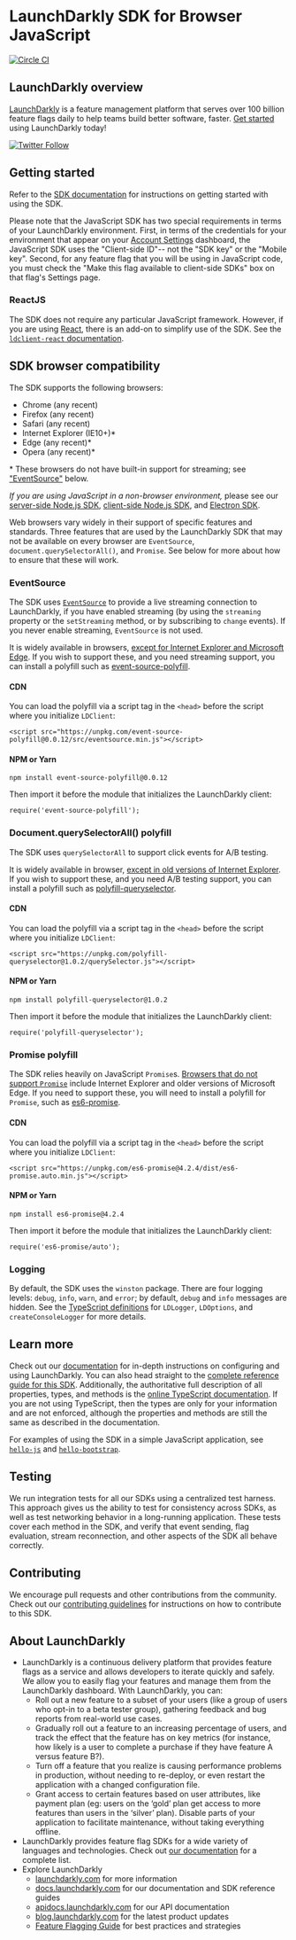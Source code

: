 # LaunchDarkly SDK for Browser JavaScript

[![Circle CI](https://circleci.com/gh/launchdarkly/js-client-sdk/tree/master.svg?style=svg)](https://circleci.com/gh/launchdarkly/js-client-sdk/tree/master)

## LaunchDarkly overview

[LaunchDarkly](https://www.launchdarkly.com) is a feature management platform that serves over 100 billion feature flags daily to help teams build better software, faster. [Get started](https://docs.launchdarkly.com/docs/getting-started) using LaunchDarkly today!
 
[![Twitter Follow](https://img.shields.io/twitter/follow/launchdarkly.svg?style=social&label=Follow&maxAge=2592000)](https://twitter.com/intent/follow?screen_name=launchdarkly)

## Getting started

Refer to the [SDK documentation](https://docs.launchdarkly.com/docs/js-sdk-reference#section-getting-started) for instructions on getting started with using the SDK.

Please note that the JavaScript SDK has two special requirements in terms of your LaunchDarkly environment. First, in terms of the credentials for your environment that appear on your [Account Settings](https://app.launchdarkly.com/settings/projects) dashboard, the JavaScript SDK uses the "Client-side ID"-- not the "SDK key" or the "Mobile key". Second, for any feature flag that you will be using in JavaScript code, you must check the "Make this flag available to client-side SDKs" box on that flag's Settings page.

### ReactJS

The SDK does not require any particular JavaScript framework. However, if you are using [React](https://reactjs.org/), there is an add-on to simplify use of the SDK. See the [`ldclient-react` documentation](packages/ldclient-react/README.md).

## SDK browser compatibility

The SDK supports the following browsers:

* Chrome (any recent)
* Firefox (any recent)
* Safari (any recent)
* Internet Explorer (IE10+)\*
* Edge (any recent)\*
* Opera (any recent)\*

\* These browsers do not have built-in support for streaming; see ["EventSource"](#eventsource) below.

_If you are using JavaScript in a non-browser environment,_ please see our [server-side Node.js SDK](https://github.com/launchdarkly/node-server-sdk), [client-side Node.js SDK](https://github.com/launchdarkly/node-client-sdk), and [Electron SDK](https://github.com/launchdarkly/electron-client-sdk).

Web browsers vary widely in their support of specific features and standards. Three features that are used by the LaunchDarkly SDK that may not be available on every browser are `EventSource`, `document.querySelectorAll()`, and `Promise`. See below for more about how to ensure that these will work.

### EventSource

The SDK uses [`EventSource`](https://developer.mozilla.org/en-US/docs/Web/API/EventSource) to provide a live streaming connection to LaunchDarkly, if you have enabled streaming (by using the `streaming` property or the `setStreaming` method, or by subscribing to `change` events). If you never enable streaming, `EventSource` is not used.

It is widely available in browsers, [except for Internet Explorer and Microsoft Edge](https://caniuse.com/#search=EventSource). If you wish to support these, and you need streaming support, you can install a polyfill such as [event-source-polyfill](https://github.com/Yaffle/EventSource).

#### CDN

You can load the polyfill via a script tag in the `<head>` before the script where you initialize `LDClient`:

    <script src="https://unpkg.com/event-source-polyfill@0.0.12/src/eventsource.min.js"></script>

#### NPM or Yarn

    npm install event-source-polyfill@0.0.12

Then import it before the module that initializes the LaunchDarkly client:

    require('event-source-polyfill');

### Document.querySelectorAll() polyfill

The SDK uses `querySelectorAll` to support click events for A/B testing.

It is widely available in browser, [except in old versions of Internet Explorer](https://caniuse.com/#feat=queryselector). If you wish to support these, and you need A/B testing support, you can install a polyfill such as [polyfill-queryselector](https://github.com/cobbdb/polyfill-queryselector).

#### CDN

You can load the polyfill via a script tag in the `<head>` before the script where you initialize `LDClient`:

    <script src="https://unpkg.com/polyfill-queryselector@1.0.2/querySelector.js"></script>

#### NPM or Yarn

    npm install polyfill-queryselector@1.0.2

Then import it before the module that initializes the LaunchDarkly client:

    require('polyfill-queryselector');

### Promise polyfill

The SDK relies heavily on JavaScript `Promise`s. [Browsers that do not support `Promise`](https://caniuse.com/#search=Promise) include Internet Explorer and older versions of Microsoft Edge. If you need to support these, you will need to install a polyfill for `Promise`, such as [es6-promise](https://github.com/stefanpenner/es6-promise).

#### CDN

You can load the polyfill via a script tag in the `<head>` before the script where you initialize `LDClient`:

    <script src="https://unpkg.com/es6-promise@4.2.4/dist/es6-promise.auto.min.js"></script>

#### NPM or Yarn

    npm install es6-promise@4.2.4

Then import it before the module that initializes the LaunchDarkly client:

    require('es6-promise/auto');

### Logging

By default, the SDK uses the `winston` package. There are four logging levels: `debug`, `info`, `warn`, and `error`; by default, `debug` and `info` messages are hidden. See the [TypeScript definitions](https://github.com/launchdarkly/js-client-sdk/tree/master/packages/ldclient-js-common/typings.d.ts) for `LDLogger`, `LDOptions`, and `createConsoleLogger` for more details.

## Learn more

Check out our [documentation](https://docs.launchdarkly.com) for in-depth instructions on configuring and using LaunchDarkly. You can also head straight to the [complete reference guide for this SDK](https://docs.launchdarkly.com/docs/js-sdk-reference). Additionally, the authoritative full description of all properties, types, and methods is the [online TypeScript documentation](https://launchdarkly.github.io/js-client-sdk/). If you are not using TypeScript, then the types are only for your information and are not enforced, although the properties and methods are still the same as described in the documentation.

For examples of using the SDK in a simple JavaScript application, see [`hello-js`](https://github.com/launchdarkly/hello-js) and [`hello-bootstrap`](https://github.com/launchdarkly/hello-bootstrap).

## Testing

We run integration tests for all our SDKs using a centralized test harness. This approach gives us the ability to test for consistency across SDKs, as well as test networking behavior in a long-running application. These tests cover each method in the SDK, and verify that event sending, flag evaluation, stream reconnection, and other aspects of the SDK all behave correctly.

## Contributing

We encourage pull requests and other contributions from the community. Check out our [contributing guidelines](CONTRIBUTING.md) for instructions on how to contribute to this SDK.

## About LaunchDarkly

* LaunchDarkly is a continuous delivery platform that provides feature flags as a service and allows developers to iterate quickly and safely. We allow you to easily flag your features and manage them from the LaunchDarkly dashboard.  With LaunchDarkly, you can:
    * Roll out a new feature to a subset of your users (like a group of users who opt-in to a beta tester group), gathering feedback and bug reports from real-world use cases.
    * Gradually roll out a feature to an increasing percentage of users, and track the effect that the feature has on key metrics (for instance, how likely is a user to complete a purchase if they have feature A versus feature B?).
    * Turn off a feature that you realize is causing performance problems in production, without needing to re-deploy, or even restart the application with a changed configuration file.
    * Grant access to certain features based on user attributes, like payment plan (eg: users on the ‘gold’ plan get access to more features than users in the ‘silver’ plan). Disable parts of your application to facilitate maintenance, without taking everything offline.
* LaunchDarkly provides feature flag SDKs for a wide variety of languages and technologies. Check out [our documentation](https://docs.launchdarkly.com/docs) for a complete list.
* Explore LaunchDarkly
    * [launchdarkly.com](https://www.launchdarkly.com/ "LaunchDarkly Main Website") for more information
    * [docs.launchdarkly.com](https://docs.launchdarkly.com/  "LaunchDarkly Documentation") for our documentation and SDK reference guides
    * [apidocs.launchdarkly.com](https://apidocs.launchdarkly.com/  "LaunchDarkly API Documentation") for our API documentation
    * [blog.launchdarkly.com](https://blog.launchdarkly.com/  "LaunchDarkly Blog Documentation") for the latest product updates
    * [Feature Flagging Guide](https://github.com/launchdarkly/featureflags/  "Feature Flagging Guide") for best practices and strategies